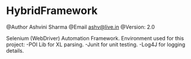 HybridFramework
===============

@Author Ashvini Sharma
@Email ashv@live.in
@Version: 2.0

Selenium (WebDriver) Automation Framework.
Environment used for this project:
-POI Lib for XL parsing.
-Junit for unit testing.
-Log4J for logging details.

